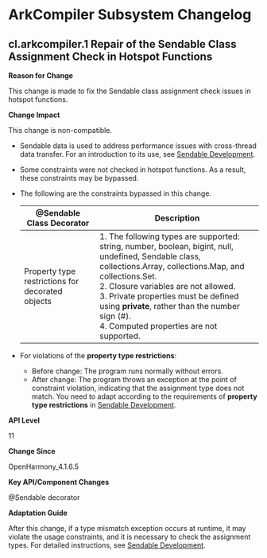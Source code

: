 # ArkCompiler Subsystem Changelog

## cl.arkcompiler.1 Repair of the Sendable Class Assignment Check in Hotspot Functions

**Reason for Change**

This change is made to fix the Sendable class assignment check issues in hotspot functions.

**Change Impact**

This change is non-compatible.

- Sendable data is used to address performance issues with cross-thread data transfer. For an introduction to its use, see [Sendable Development](../../../application-dev/arkts-utils/arkts-sendable.md).
- Some constraints were not checked in hotspot functions. As a result, these constraints may be bypassed.
- The following are the constraints bypassed in this change.

    | \@Sendable Class Decorator         | Description                                                                   |
    | ------------------------- | ---------------------------------------------------------------------- |
    | Property type restrictions for decorated objects | 1. The following types are supported: string, number, boolean, bigint, null, undefined, Sendable class, collections.Array, collections.Map, and collections.Set.<br/>2. Closure variables are not allowed.<br/>3. Private properties must be defined using **private**, rather than the number sign (#).<br/>4. Computed properties are not supported. |

- For violations of the **property type restrictions**:
    - Before change: The program runs normally without errors.
    - After change: The program throws an exception at the point of constraint violation, indicating that the assignment type does not match. You need to adapt according to the requirements of **property type restrictions** in [Sendable Development](../../../application-dev/arkts-utils/arkts-sendable.md).

**API Level**

11

**Change Since**

OpenHarmony_4.1.6.5

**Key API/Component Changes**

@Sendable decorator

**Adaptation Guide**

After this change, if a type mismatch exception occurs at runtime, it may violate the usage constraints, and it is necessary to check the assignment types. For detailed instructions, see [Sendable Development](../../../application-dev/arkts-utils/arkts-sendable.md).
